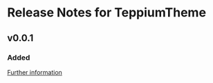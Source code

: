 # Release Notes for TeppiumTheme

## v0.0.1

### Added
[Further information](https://developers.plentymarkets.com/marketplace/plugin-requirements#marketplace-changelog)